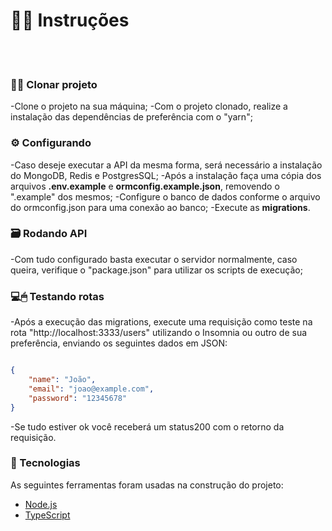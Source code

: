 # 👨‍🏫 Instruções

<br><br>
### 👨‍💻 Clonar projeto

-Clone o projeto na sua máquina; 
-Com o projeto clonado, realize a instalação das dependências de preferência com o "yarn";

### ⚙ Configurando 

-Caso deseje executar a API da mesma forma, será necessário a instalação do MongoDB, Redis e PostgresSQL;
-Após a instalação faça uma cópia dos arquivos <b>.env.example</b> e <b>ormconfig.example.json</b>, removendo o ".example" dos mesmos;
-Configure o banco de dados conforme o arquivo do ormconfig.json para uma conexão ao banco;
-Execute as <b>migrations</b>.

### 🗃 Rodando API

-Com tudo configurado basta executar o servidor normalmente, caso queira, verifique o "package.json" para utilizar os scripts de execução;

### 💻🖱 Testando rotas

-Após a execução das migrations, execute uma requisição como teste na rota "http://localhost:3333/users" utilizando o Insomnia ou outro de sua preferência, enviando os seguintes dados em JSON:

```JSON

{
	"name": "João",
	"email": "joao@example.com",
	"password": "12345678"
} 

```

-Se tudo estiver ok você receberá um status200 com o retorno da requisição.

### 🔗 Tecnologias

As seguintes ferramentas foram usadas na construção do projeto:

- [Node.js](https://nodejs.org/en/)
- [TypeScript](https://www.typescriptlang.org/)



